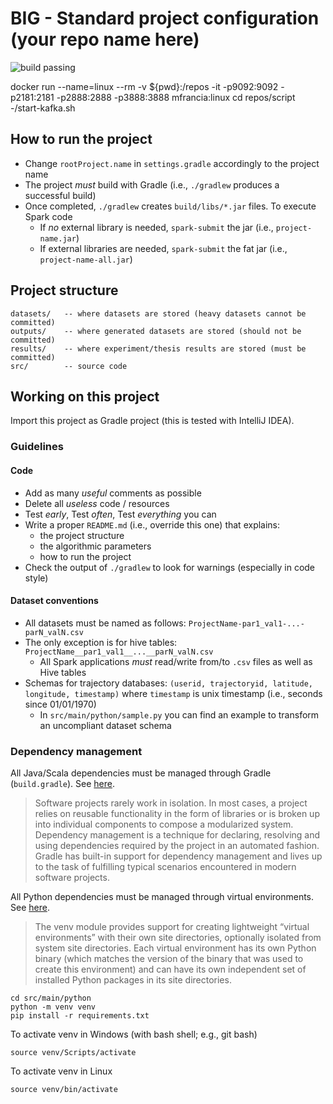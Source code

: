 # BIG - Standard project configuration (your repo name here)

![build passing](https://travis-ci.org/big-unibo/experimental-project.svg?branch=master)

  docker run --name=linux --rm -v ${pwd}:/repos -it -p9092:9092 -p2181:2181 -p2888:2888 -p3888:3888 mfrancia:linux
  cd repos/script
  -/start-kafka.sh

## How to run the project

- Change `rootProject.name` in `settings.gradle` accordingly to the project name
- The project *must* build with Gradle (i.e., `./gradlew` produces a successful build)
- Once completed, `./gradlew` creates `build/libs/*.jar` files. To execute Spark code
    - If *no* external library is needed, `spark-submit` the jar (i.e., `project-name.jar`)
    - If external libraries are needed, `spark-submit` the fat jar (i.e., `project-name-all.jar`)

## Project structure

    datasets/   -- where datasets are stored (heavy datasets cannot be committed)
    outputs/    -- where generated datasets are stored (should not be committed)
    results/    -- where experiment/thesis results are stored (must be committed)
    src/        -- source code

## Working on this project

Import this project as Gradle project (this is tested with IntelliJ IDEA).

### Guidelines

#### Code

- Add as many *useful* comments as possible
- Delete all *useless* code / resources
- Test *early*, Test *often*, Test *everything* you can
- Write a proper `README.md` (i.e., override this one) that explains:
    - the project structure
    - the algorithmic parameters
    - how to run the project
- Check the output of `./gradlew` to look for warnings (especially in code style)

#### Dataset conventions

- All datasets must be named as follows: `ProjectName-par1_val1-...-parN_valN.csv`
- The only exception is for hive tables: `ProjectName__par1_val1__...__parN_valN.csv`
    - All Spark applications *must* read/write from/to `.csv` files as well as Hive tables
- Schemas for trajectory databases: `(userid, trajectoryid, latitude, longitude, timestamp)` where `timestamp` is unix timestamp (i.e., seconds since 01/01/1970)
    - In `src/main/python/sample.py` you can find an example to transform an uncompliant dataset schema

### Dependency management

All Java/Scala dependencies must be managed through Gradle (`build.gradle`). See [here](https://docs.gradle.org/current/userguide/core_dependency_management.html).

> Software projects rarely work in isolation. In most cases, a project relies on reusable functionality in the form of libraries or is broken up into individual components to compose a modularized system. Dependency management is a technique for declaring, resolving and using dependencies required by the project in an automated fashion. Gradle has built-in support for dependency management and lives up to the task of fulfilling typical scenarios encountered in modern software projects. 

All Python dependencies must be managed through virtual environments. See [here](https://docs.python.org/3/library/venv.html).

> The venv module provides support for creating lightweight “virtual environments” with their own site directories, optionally isolated from system site directories. Each virtual environment has its own Python binary (which matches the version of the binary that was used to create this environment) and can have its own independent set of installed Python packages in its site directories.

    cd src/main/python
    python -m venv venv
    pip install -r requirements.txt

To activate venv in Windows (with bash shell; e.g., git bash)

    source venv/Scripts/activate

To activate venv in Linux

    source venv/bin/activate

